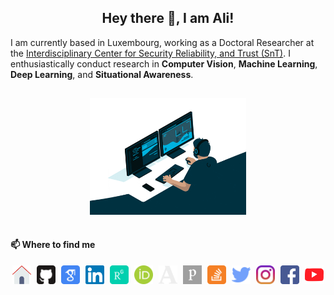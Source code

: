 <h2 style="text-align: center;">Hey there 👋, I am Ali!</h2>

I am currently based in Luxembourg, working as a Doctoral Researcher at the [Interdisciplinary Center for Security Reliability, and Trust (SnT)](https://wwwen.uni.lu/snt "Interdisciplinary Center for Security Reliability, and Trust (SnT)"). I enthusiastically conduct research in **Computer Vision**, **Machine Learning**, **Deep Learning**, and **Situational Awareness**.

<p align="center">
    <img src="programmer.gif" width="250px" alt="Programmer" style="margin: 15px; justify-content: center;"/>
</p>

#### 📫 Where to find me

<div style="display: grid; gap: 4px; grid-auto-flow: column;" align="center">
    <a href="https://wwwen.uni.lu/snt/people/ali_tourani" target="_blank"><img src="logos/home.svg" width="30px" alt="Home" /></a>
    <a href="https://github.com/alitourani" target="_blank"><img src="logos/github.svg" width="30px" alt="GitHub" /></a>
    <a href="http://scholar.google.com/citations?user=_VkNRkUAAAAJ&hl=en" target="_blank"><img src="logos/gscholar.svg" width="30px" alt="Google Scholar" /></a>
    <a href="https://ir.linkedin.com/in/alitourani" target="_blank"><img src="logos/linkedin.svg" width="30px" alt="LinkedIn" /></a>
    <a href="https://www.researchgate.net/profile/Ali_Tourani" target="_blank"><img src="logos/researchgate.svg" width="30px" alt="Researchgate" /></a>
    <a href="https://orcid.org/0000-0002-6955-1172" target="_blank"><img src="logos/orcid.svg" width="30px" alt="ORCID" /></a>
    <a href="https://uni-lu.academia.edu/AliTourani" target="_blank"><img src="logos/academia.svg" width="30px" alt="Academia" /></a>
    <a href="https://publons.com/researcher/4901888/ali-tourani/" target="_blank"><img src="logos/publons.svg" width="30px" alt="Publons" /></a>
    <a href="https://stackoverflow.com/users/2425822/alex-trn" target="_blank"><img src="logos/stackoverflow.svg" width="30px" alt="StackOverflow" /></a>
    <a href="https://twitter.com/a_tourani" target="_blank"><img src="logos/twitter.svg" width="30px" alt="Twitter" /></a>
    <a href="https://www.instagram.com/alitourani_" target="_blank"><img src="logos/instagram.svg" width="30px" alt="Instagram" /></a>
    <a href="https://www.facebook.com/ali.tourani/" target="_blank"><img src="logos/facebook.svg" width="30px" alt="Facebook" /></a>
    <a href="https://www.youtube.com/channel/UCYdzpT7xd0IJl0u7OF7uZ6A" target="_blank"><img src="logos/youtube.svg" width="30px" alt="YouTube" /></a>
</div>
